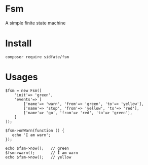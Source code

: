 # Fsm
A simple finite state machine

# Install
`composer require sidfate/fsm`

# Usages
```
$fsm = new Fsm([
    'init'=> 'green',
    'events'=> [
        ['name'=> 'warn', 'from'=> 'green', 'to'=> 'yellow'],
        ['name'=> 'stop', 'from'=> 'yellow', 'to'=> 'red'],
        ['name'=> 'go', 'from'=> 'red', 'to'=> 'green'],
    ]
]);

$fsm->onWarn(function () {
   echo 'I am warn';
});

echo $fsm->now();	// green
$fsm->warn();		// I am warn
echo $fsm->now();	// yellow

```
